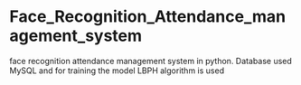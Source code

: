 # Face_Recognition_Attendance_management_system
face recognition attendance management system in python. Database used  MySQL and for training the model LBPH algorithm is used 
